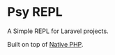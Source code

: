 
# Psy REPL

A Simple REPL for Laravel projects.

Built on top of [Native PHP](https://nativephp.com).
